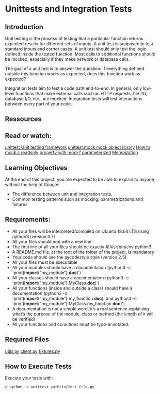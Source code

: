 # Unittests and Integration Tests

## Introduction

Unit testing is the process of testing that a particular function returns expected results for different sets of inputs. A unit test is supposed to test standard inputs and corner cases. A unit test should only test the logic defined inside the tested function. Most calls to additional functions should be mocked, especially if they make network or database calls.

The goal of a unit test is to answer the question: if everything defined outside this function works as expected, does this function work as expected?

Integration tests aim to test a code path end-to-end. In general, only low-level functions that make external calls such as HTTP requests, file I/O, database I/O, etc., are mocked. Integration tests will test interactions between every part of your code.

## Ressources

## Read or watch:

[unittest Unit testing framework](https://docs.python.org/3/library/unittest.html)
[unittest.mock mock object library](https://docs.python.org/3/library/unittest.mock.html)
[How to mock a readonly property with mock?](https://stackoverflow.com/questions/11836436/how-to-mock-a-readonly-property-with-mock)
[parameterized](https://pypi.org/project/parameterized/)
[Memoization](https://en.wikipedia.org/wiki/Memoization)

## Learning Objectives
At the end of this project, you are expected to be able to explain to anyone, without the help of Google:

- The difference between unit and integration tests.
- Common testing patterns such as mocking, parametrizations and fixtures

## Requirements:

- All your files will be interpreted/compiled on Ubuntu 18.04 LTS using python3 (version 3.7)
- All your files should end with a new line
- The first line of all your files should be exactly #!/usr/bin/env python3
- A README.md file, at the root of the folder of the project, is mandatory
- Your code should use the pycodestyle style (version 2.5)
- All your files must be executable
- All your modules should have a documentation (python3 -c 'print(__import__("my_module").__doc__)')
- All your classes should have a documentation (python3 -c 'print(__import__("my_module").MyClass.__doc__)')
- All your functions (inside and outside a class) should have a documentation (python3 -c 'print(__import__("my_module").my_function.__doc__)' and python3 -c 'print(__import__("my_module").MyClass.my_function.__doc__)')
- A documentation is not a simple word, it’s a real sentence explaining what’s the purpose of the module, class or method (the length of it will be verified)
- All your functions and coroutines must be type-annotated.

## Required Files
[utils.py](https://intranet-projects-files.s3.amazonaws.com/webstack/utils.py)
[client.py](https://intranet-projects-files.s3.amazonaws.com/webstack/client.py)
[fixtures.py](https://intranet-projects-files.s3.amazonaws.com/webstack/fixtures.py)

## How to Execute Tests

Execute your tests with:

```sh
$ python -m unittest path/to/test_file.py
